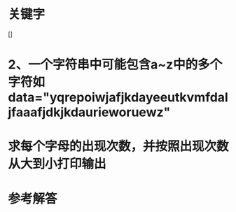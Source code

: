 # 关键字

\[\]

# 2、一个字符串中可能包含a~z中的多个字符如data="yqrepoiwjafjkdayeeutkvmfdaljfaaafjdkjkdaurieworuewz"
# 求每个字母的出现次数，并按照出现次数从大到小打印输出

# 参考解答



